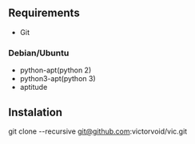 ## Requirements

- Git

### Debian/Ubuntu
- python-apt(python 2)
- python3-apt(python 3)
- aptitude

## Instalation
git clone --recursive git@github.com:victorvoid/vic.git
